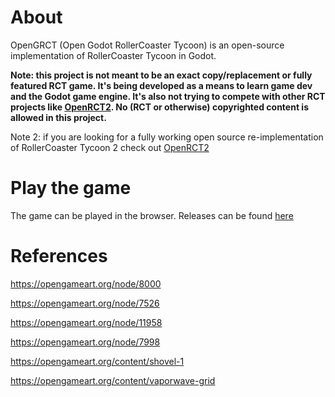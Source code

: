 # About

OpenGRCT (Open Godot RollerCoaster Tycoon) is an open-source implementation of RollerCoaster Tycoon in Godot.

**Note: this project is not meant to be an exact copy/replacement or fully featured RCT game. It's being developed as a means to learn game dev and the Godot game engine. It's also not trying to compete with other RCT projects like [OpenRCT2](https://github.com/OpenRCT2/OpenRCT2/). No (RCT or otherwise) copyrighted content is allowed in this project.**

Note 2: if you are looking for a fully working open source re-implementation of RollerCoaster Tycoon 2 check out [OpenRCT2](https://github.com/OpenRCT2/OpenRCT2/)

# Play the game

The game can be played in the browser. Releases can be found [here](https://vghellere.github.io/opengrct/)

# References

https://opengameart.org/node/8000

https://opengameart.org/node/7526

https://opengameart.org/node/11958

https://opengameart.org/node/7998

https://opengameart.org/content/shovel-1

https://opengameart.org/content/vaporwave-grid
